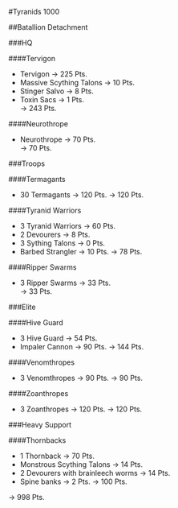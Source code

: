 #Tyranids 1000

##Batallion Detachment

###HQ

####Tervigon
- Tervigon -> 225 Pts.
- Massive Scything Talons -> 10 Pts.
- Stinger Salvo -> 8 Pts.
- Toxin Sacs -> 1 Pts.  
-> 243 Pts.

####Neurothrope
- Neurothrope -> 70 Pts.  
-> 70 Pts.

###Troops

####Termagants
- 30 Termagants -> 120 Pts.
-> 120 Pts.

####Tyranid Warriors
- 3 Tyranid Warriors -> 60 Pts.
- 2 Devourers -> 8 Pts.
- 3 Sything Talons -> 0 Pts.
- Barbed Strangler -> 10 Pts.
-> 78 Pts.

####Ripper Swarms
- 3 Ripper Swarms -> 33 Pts.  
-> 33 Pts.

###Elite

####Hive Guard
- 3 Hive Guard -> 54 Pts.  
- Impaler Cannon -> 90 Pts.
-> 144 Pts.

####Venomthropes
- 3 Venomthropes -> 90 Pts.
-> 90 Pts.

####Zoanthropes
- 3 Zoanthropes -> 120 Pts.
-> 120 Pts.

###Heavy Support

####Thornbacks
- 1 Thornback -> 70 Pts.  
- Monstrous Scything Talons -> 14 Pts.  
- 2 Devourers with brainleech worms -> 14 Pts.
- Spine banks -> 2 Pts.
-> 100 Pts.

-> 998 Pts.  